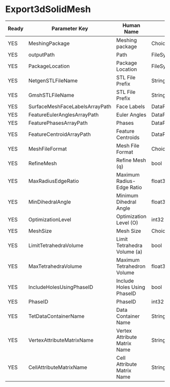 # Export3dSolidMesh

| Ready | Parameter Key | Human Name | Parameter Type | Parameter Class |
|-------|---------------|------------|-----------------|----------------|
| YES | MeshingPackage | Meshing package | ChoicesParameter::ValueType | ChoicesParameter |
| YES | outputPath | Path | FileSystemPathParameter::ValueType | FileSystemPathParameter |
| YES | PackageLocation | Package Location | FileSystemPathParameter::ValueType | FileSystemPathParameter |
| YES | NetgenSTLFileName | STL File Prefix | StringParameter::ValueType | StringParameter |
| YES | GmshSTLFileName | STL File Prefix | StringParameter::ValueType | StringParameter |
| YES | SurfaceMeshFaceLabelsArrayPath | Face Labels | DataPath | ArraySelectionParameter |
| YES | FeatureEulerAnglesArrayPath | Euler Angles | DataPath | ArraySelectionParameter |
| YES | FeaturePhasesArrayPath | Phases | DataPath | ArraySelectionParameter |
| YES | FeatureCentroidArrayPath | Feature Centroids | DataPath | ArraySelectionParameter |
| YES | MeshFileFormat | Mesh File Format | ChoicesParameter::ValueType | ChoicesParameter |
| YES | RefineMesh | Refine Mesh (q) | bool | BoolParameter |
| YES | MaxRadiusEdgeRatio | Maximum Radius-Edge Ratio | float32 | Float32Parameter |
| YES | MinDihedralAngle | Minimum Dihedral Angle | float32 | Float32Parameter |
| YES | OptimizationLevel | Optimization Level (O) | int32 | Int32Parameter |
| YES | MeshSize | Mesh Size | ChoicesParameter::ValueType | ChoicesParameter |
| YES | LimitTetrahedraVolume | Limit Tetrahedra Volume (a) | bool | BoolParameter |
| YES | MaxTetrahedraVolume | Maximum Tetrahedron Volume | float32 | Float32Parameter |
| YES | IncludeHolesUsingPhaseID | Include Holes Using PhaseID | bool | BoolParameter |
| YES | PhaseID | PhaseID | int32 | Int32Parameter |
| YES | TetDataContainerName | Data Container Name | StringParameter::ValueType | StringParameter |
| YES | VertexAttributeMatrixName | Vertex Attribute Matrix Name | StringParameter::ValueType | StringParameter |
| YES | CellAttributeMatrixName | Cell Attribute Matrix Name | StringParameter::ValueType | StringParameter |
